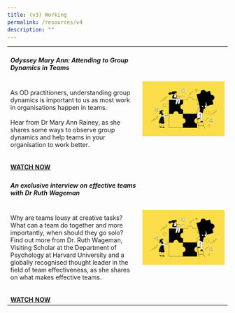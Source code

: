 ```yaml
---
title: (v3) Working
permalink: /resources/v4
description: ""
---
```


<table>
       <col width="60%"> 
            <col width="40%"> 
<tr> 
    <td>
			<h5><b>Odyssey Mary Ann: Attending to Group Dynamics in Teams</b> </h5>
      <br>As OD practitioners, understanding group dynamics is important to us as most work in organisations happen in teams.<br><br>Hear from Dr Mary Ann Rainey, as she shares some ways to observe group dynamics and help teams in your organisation to work better.
      <br> 
			<br><br><a href ="https://vimeo.com/130939928"><b>WATCH NOW</b></a>
    </td>    
<td>
     <img src="/images/Team%20Development.jpg">
    </td>
</tr>
	<tr> 
    <td>
			<h5><b>An exclusive interview on effective teams with Dr Ruth Wageman</b> </h5>
      <br>Why are teams lousy at creative tasks? What can a team do together and more importantly, when should they go solo? Find out more from Dr. Ruth Wageman, Visiting Scholar at the Department of Psychology at Harvard University and a globally recognised thought leader in the field of team effectiveness, as she shares on what makes effective teams.<br>
			<br><br><a href ="https://vimeo.com/130939928"><b>WATCH NOW</b></a>
    </td>    
<td>
     <img src="/images/Team%20Development.jpg">
    </td>
</tr>
